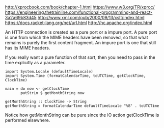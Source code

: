http://xprocbook.com/book/chapter-1.html
https://www.w3.org/TR/xproc/
https://engineering.thetrainline.com/functional-programming-and-react-3a2a69b83d45
http://www.xml.com/pub/2000/09/13/xslt/index.html
https://docs.racket-lang.org/net/url.html
http://hc.apache.org/index.html

An HTTP connection is created as a pure port or a impure port. A pure port is one from which the MIME headers have been removed, so that what remains is purely the first content fragment. An impure port is one that still has its MIME headers.

If you really want a pure function of that sort, then you need to pass in the time explicitly as a parameter.

    import System.Locale (defaultTimeLocale)
    import System.Time (formatCalendarTime, toUTCTime, getClockTime, ClockTime)

    main = do now <- getClockTime
           putStrLn $ getMonthString now

    getMonthString :: ClockTime -> String
    getMonthString = formatCalendarTime defaultTimeLocale "%B" . toUTCTime

Notice how getMonthString can be pure since the IO action getClockTime is performed elsewhere.